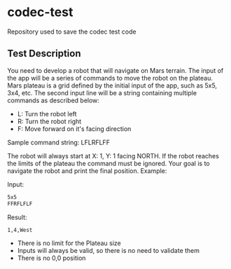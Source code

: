 # codec-test
Repository used to save the codec test code

## Test Description
You need to develop a robot that will navigate on Mars terrain.
The input of the app will be a series of commands to move the robot on the plateau. Mars plateau is a grid defined by the initial input of the app, such as 5x5, 3x4, etc.
The second input line will be a string containing multiple commands as described below:

- L: Turn the robot left
- R: Turn the robot right
- F: Move forward on it's facing direction

Sample command string: LFLRFLFF

The robot will always start at X: 1, Y: 1 facing NORTH. If the robot reaches the limits of the plateau the command must be ignored.
Your goal is to navigate the robot and print the final position.
Example:

Input:
```sh
5x5
FFRFLFLF
```

Result:
```sh
1,4,West
```

- There is no limit for the Plateau size
- Inputs will always be valid, so there is no need to validate them
- There is no 0,0 position